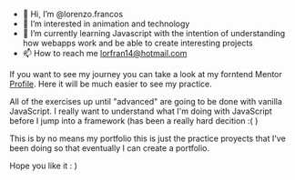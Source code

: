 - 👋 Hi, I’m @lorenzo.francos
- 👀 I’m interested in animation and technology
- 🌱 I’m currently learning Javascript with the intention of understanding how webapps work and be able to create interesting projects
- 📫 How to reach me lorfran14@hotmail.com

If you want to see my journey you can take a look at my forntend Mentor [Profile](https://www.frontendmentor.io/profile/Lfrancos/solutions).
Here it will be much easier to see my practice. 

All of the exercises up until "advanced" are going to be done with vanilla JavaScript. I really want to understand what I'm doing with JavaScript before I jump into a framework (has been a really hard decition :( )

This is by no means my portfolio this is just the practice proyects that I've been doing so that eventually I can create a portfolio.

Hope you like it : )

<!---
Lfrancos/Lfrancos is a ✨ special ✨ repository because its `README.md` (this file) appears on your GitHub profile.
You can click the Preview link to take a look at your changes.
--->
